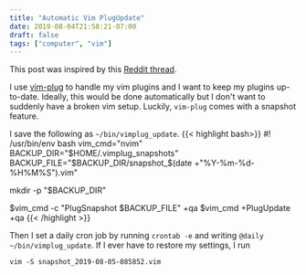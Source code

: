 ```yaml
---
title: "Automatic Vim PlugUpdate"
date: 2019-08-04T21:58:21-07:00
draft: false
tags: ["computer", "vim"]
---
```


This post was inspired by this [Reddit
thread](https://www.reddit.com/r/vim/comments/clf6l2/vimplug_run_plugupdate_every_week_automatically/).

I use [vim-plug](https://github.com/junegunn/vim-plug) to handle my vim
plugins and I want to keep my plugins up-to-date. Ideally, this would be done
automatically but I don't want to suddenly have a broken vim setup. Luckily,
`vim-plug` comes with a snapshot feature.

I save the following as `~/bin/vimplug_update`.
{{< highlight bash>}}
#! /usr/bin/env bash
vim_cmd="nvim"
BACKUP_DIR="$HOME/.vimplug_snapshots"
BACKUP_FILE="$BACKUP_DIR/snapshot_$(date +"%Y-%m-%d-%H%M%S").vim"

mkdir -p "$BACKUP_DIR"

$vim_cmd -c "PlugSnapshot $BACKUP_FILE" +qa
$vim_cmd +PlugUpdate +qa
{{< /highlight >}}

Then I set a daily cron job by running `crontab -e` and writing
`@daily ~/bin/vimplug_update`. If I ever have to restore my settings, I run
```
vim -S snapshot_2019-08-05-085852.vim
```
